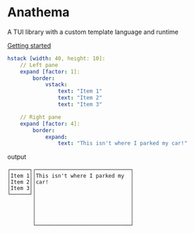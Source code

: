 # Anathema

A TUI library with a custom template language and runtime

[Getting started](https://togglebyte.github.io/anathema-guide/)

```yml
hstack [width: 40, height: 10]:
    // Left pane
    expand [factor: 1]:
        border:
            vstack:
                text: "Item 1"
                text: "Item 2"
                text: "Item 3"

    // Right pane
    expand [factor: 4]:
        border:
            expand:
                text: "This isn't where I parked my car!"
```
output
```
┌──────┐┌──────────────────────────────┐
│Item 1││This isn't where I parked my  │
│Item 2││car!                          │
│Item 3││                              │
└──────┘│                              │
        │                              │
        │                              │
        │                              │
        │                              │
        └──────────────────────────────┘
```
